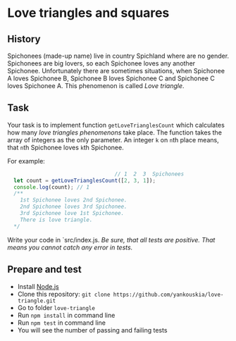 # Love triangles and squares

## History
Spichonees (made-up name) live in country Spichland where are no gender. Spichonees are big lovers, so each Spichonee loves any another Spichonee. Unfortunately there are sometimes situations, when Spichonee A loves Spichonee B, Spichonee B loves Spichonee C and Spichonee C loves Spichonee A. This phenomenon is called *Love triangle*.

## Task
Your task is to implement function `getLoveTrianglesCount` which calculates how many *love triangles phenomenons* take place. The function takes the array of integers as the only parameter. An integer `k` on `n`th place means, that `n`th Spichonee loves `k`th Spichonee.

For example:
```js
                                  // 1  2  3  Spichonees
  let count = getLoveTrianglesCount([2, 3, 1]);
  console.log(count); // 1
  /**
    1st Spichonee loves 2nd Spichonee.
    2nd Spichonee loves 3rd Spichonee.
    3rd Spichonee love 1st Spichonee.
    There is love triangle.
  */
```

Write your code in `src/index.js.
*Be sure, that all tests are positive. That means you cannot catch any error in tests.*


## Prepare and test

- Install [Node.js](https://nodejs.org/en/)
- Clone this repository: `git clone https://github.com/yankouskia/love-triangle.git`
- Go to folder `love-triangle`
- Run `npm install` in command line
- Run `npm test` in command line
- You will see the number of passing and failing tests

